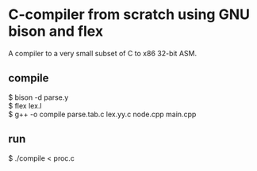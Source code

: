 # C-compiler from scratch using GNU bison and flex
  A compiler to a very small subset of C to x86 32-bit ASM.
## compile
  $ bison -d parse.y <br />
  $ flex lex.l <br />
  $ g++ -o compile parse.tab.c lex.yy.c node.cpp main.cpp
## run
  $ ./compile < proc.c
